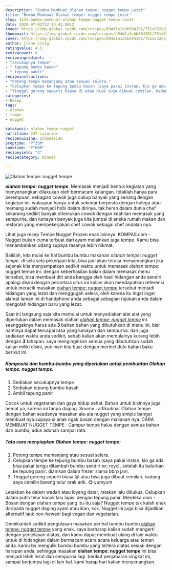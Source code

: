 ```yaml
---
description: "Bumbu Membuat Olahan tempe: nugget tempe Lezat"
title: "Bumbu Membuat Olahan tempe: nugget tempe Lezat"
slug: 1135-bumbu-membuat-olahan-tempe-nugget-tempe-lezat
date: 2020-07-03T22:43:42.801Z
image: https://img-global.cpcdn.com/recipes/d94d1a1cbb504191/751x532cq70/olahan-tempe-nugget-tempe-foto-resep-utama.jpg
thumbnail: https://img-global.cpcdn.com/recipes/d94d1a1cbb504191/751x532cq70/olahan-tempe-nugget-tempe-foto-resep-utama.jpg
cover: https://img-global.cpcdn.com/recipes/d94d1a1cbb504191/751x532cq70/olahan-tempe-nugget-tempe-foto-resep-utama.jpg
author: Irene Craig
ratingvalue: 4.5
reviewcount: 8
recipeingredient:
- "secukupnya tempe"
- " tepung bumbu basah"
- " tepung panir"
recipeinstructions:
- "Potong tempe memanjang atau sesuai selera."
- "Celupkan tempe ke tepung bumbu basah (saya pakai instan, klo ga ada bisa pakai terigu ditambah bumbu sendiri ex: royc). setelah itu balurkan ke tepung panir. diamkan dalam frezer slama bbrp jam."
- "Tinggal goreng seperti biasa 😍 atau bisa juga dibuat cemilan. kadang saya cemilin bareng telur orak arik. 😋 yumyum"
categories:
- Resep
tags:
- olahan
- tempe
- nugget

katakunci: olahan tempe nugget 
nutrition: 247 calories
recipecuisine: Indonesian
preptime: "PT33M"
cooktime: "PT60M"
recipeyield: "2"
recipecategory: Dinner

---
```



![Olahan tempe: nugget tempe](https://img-global.cpcdn.com/recipes/d94d1a1cbb504191/751x532cq70/olahan-tempe-nugget-tempe-foto-resep-utama.jpg)

<b><i>olahan tempe: nugget tempe</i></b>, Memasak menjadi bentuk kegiatan yang menyenangkan dilakukan oleh bermacam kalangan. tidaklah hanya para perempuan, sebagian cowok juga cukup banyak yang senang dengan kegiatan ini. walaupun hanya untuk sekedar berpesta dengan kolega atau memang sudah menjadi hobi dalam dirinya. tak heran dalam dunia chef sekarang sedikit banyak ditemukan cowok dengan keahlian memasak yang sempurna, dan lumayan banyak juga kita jumpai di aneka rumah makan dan restoran yang mempekerjakan chef cowok sebagai chef andalan nya.

Lihat juga resep Tempe Nugget Prozen enak lainnya. KOMPAS.com - Nugget bukan cuma terbuat dari ayam melainkan juga tempe. Kamu bisa menambahkan udang supaya rasanya lebih nikmat.

Baiklah, kita mulai ke hal bumbu bumbu makanan <i>olahan tempe: nugget tempe</i>. di sela sela pekerjaan kita, bisa jadi akan terasa menyenangkan jika sejenak kita menyempatkan sedikit waktu untuk memasak olahan tempe: nugget tempe ini. dengan keberhasilan kalian dalam memasak menu tersebut, bisa membuat diri anda bangga oleh hasil hidangan anda sendiri. apalagi disini dengan perantara situs ini kalian akan mendapatkan referensi untuk meracik masakan <u>olahan tempe: nugget tempe</u> tersebut menjadi hidangan yang lezat dan menggugah selera, oleh karena itu ingat ingat alamat laman ini di handphone anda sebagai sebagian rujukan anda dalam mengolah hidangan baru yang lezat.


Saat ini langsung saja kita memulai untuk menyediakan alat alat yang diperlukan dalam memasak olahan <u><i>olahan tempe: nugget tempe</i></u> ini. seenggaknya harus ada <b>3</b> bahan bahan yang dibutuhkan di menu ini. biar nantinya dapat tercapai rasa yang lumayan dan sempurna. dan juga sediakan waktu anda sedikit, sebab kalian akan memulainya kurang lebih dengan <b>3</b> tahapan. saya menginginkan semua yang dibutuhkan sudah kalian miliki disini, yuk mari kita buat dengan merinci dulu bahan baku berikut ini.

<!--inarticleads1-->

##### Komposisi dan bumbu-bumbu yang diperlukan untuk pembuatan Olahan tempe: nugget tempe:

1. Sediakan secukupnya tempe
1. Sediakan  tepung bumbu basah
1. Ambil  tepung panir


Cocok untuk vegetarian dan gaya hidup sehat. Bahan untuk bikinnya juga hemat ya, karena ini tanpa daging. Source : alfikadinar Olahan tempe dengan bahan seadanya masakan ala-ala nugget yang simple banget membuat nya.supaya si anak ngak bosan dengan makanan nya. CARA MEMBUAT NUGGET TEMPE : Campur tempe halus dengan semua bahan dan bumbu, aduk adonan sampai rata. 

<!--inarticleads2-->

##### Tata cara menyiapkan Olahan tempe: nugget tempe:

1. Potong tempe memanjang atau sesuai selera.
1. Celupkan tempe ke tepung bumbu basah (saya pakai instan, klo ga ada bisa pakai terigu ditambah bumbu sendiri ex: royc). setelah itu balurkan ke tepung panir. diamkan dalam frezer slama bbrp jam.
1. Tinggal goreng seperti biasa 😍 atau bisa juga dibuat cemilan. kadang saya cemilin bareng telur orak arik. 😋 yumyum


Letakkan ke dalam wadah atau loyang datar, ratakan lalu dikukus. Celupkan dalam putih telur kocok lalu lapisi dengan tepung panir. Merdeka.com - Bosan dengan olahan tempe yang itu-itu saja? Nugget tempe tak kalah enak daripada nugget daging ayam atau ikan, kok. Nugget ini juga bisa dijadikan alternatif lauk non-hewani bagi vegan dan vegetarian. 

Demikianlah sedikit pengulasan masakan perihal bumbu bumbu <u>olahan tempe: nugget tempe</u> yang enak. saya berharap kalian sudah mengerti dengan penjelasan diatas, dan kamu dapat membuat ulang di lain waktu untuk di hidangkan dalam bermacam acara acara keluarga atau teman anda. kamu bs mengulik bumbu bumbu yang tertera diatas sesuai dengan harapan anda, sehingga masakan <b>olahan tempe: nugget tempe</b> ini bisa menjadi lebih lezat dan sempurna lagi. berikut penjabaran singkat ini, sampai berjumpa lagi di lain hal. kami harap hari kalian menyenangkan.
